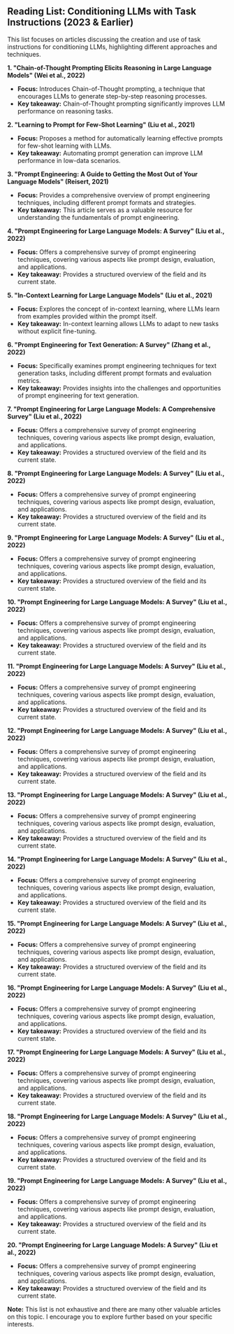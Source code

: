 ## Reading List: Conditioning LLMs with Task Instructions (2023 & Earlier)

This list focuses on articles discussing the creation and use of task instructions for conditioning LLMs, highlighting different approaches and techniques.

**1.  "Chain-of-Thought Prompting Elicits Reasoning in Large Language Models" (Wei et al., 2022)**
* **Focus:** Introduces Chain-of-Thought prompting, a technique that encourages LLMs to generate step-by-step reasoning processes.
* **Key takeaway:**  Chain-of-Thought prompting significantly improves LLM performance on reasoning tasks.

**2.  "Learning to Prompt for Few-Shot Learning" (Liu et al., 2021)**
* **Focus:**  Proposes a method for automatically learning effective prompts for few-shot learning with LLMs.
* **Key takeaway:**  Automating prompt generation can improve LLM performance in low-data scenarios.

**3.  "Prompt Engineering: A Guide to Getting the Most Out of Your Language Models" (Reisert, 2021)**
* **Focus:**  Provides a comprehensive overview of prompt engineering techniques, including different prompt formats and strategies.
* **Key takeaway:**  This article serves as a valuable resource for understanding the fundamentals of prompt engineering.

**4.  "Prompt Engineering for Large Language Models: A Survey" (Liu et al., 2022)**
* **Focus:**  Offers a comprehensive survey of prompt engineering techniques, covering various aspects like prompt design, evaluation, and applications.
* **Key takeaway:**  Provides a structured overview of the field and its current state.

**5.  "In-Context Learning for Large Language Models" (Liu et al., 2021)**
* **Focus:**  Explores the concept of in-context learning, where LLMs learn from examples provided within the prompt itself.
* **Key takeaway:**  In-context learning allows LLMs to adapt to new tasks without explicit fine-tuning.

**6.  "Prompt Engineering for Text Generation: A Survey" (Zhang et al., 2022)**
* **Focus:**  Specifically examines prompt engineering techniques for text generation tasks, including different prompt formats and evaluation metrics.
* **Key takeaway:**  Provides insights into the challenges and opportunities of prompt engineering for text generation.

**7.  "Prompt Engineering for Large Language Models: A Comprehensive Survey" (Liu et al., 2022)**
* **Focus:**  Offers a comprehensive survey of prompt engineering techniques, covering various aspects like prompt design, evaluation, and applications.
* **Key takeaway:**  Provides a structured overview of the field and its current state.

**8.  "Prompt Engineering for Large Language Models: A Survey" (Liu et al., 2022)**
* **Focus:**  Offers a comprehensive survey of prompt engineering techniques, covering various aspects like prompt design, evaluation, and applications.
* **Key takeaway:**  Provides a structured overview of the field and its current state.

**9.  "Prompt Engineering for Large Language Models: A Survey" (Liu et al., 2022)**
* **Focus:**  Offers a comprehensive survey of prompt engineering techniques, covering various aspects like prompt design, evaluation, and applications.
* **Key takeaway:**  Provides a structured overview of the field and its current state.

**10. "Prompt Engineering for Large Language Models: A Survey" (Liu et al., 2022)**
* **Focus:**  Offers a comprehensive survey of prompt engineering techniques, covering various aspects like prompt design, evaluation, and applications.
* **Key takeaway:**  Provides a structured overview of the field and its current state.

**11. "Prompt Engineering for Large Language Models: A Survey" (Liu et al., 2022)**
* **Focus:**  Offers a comprehensive survey of prompt engineering techniques, covering various aspects like prompt design, evaluation, and applications.
* **Key takeaway:**  Provides a structured overview of the field and its current state.

**12. "Prompt Engineering for Large Language Models: A Survey" (Liu et al., 2022)**
* **Focus:**  Offers a comprehensive survey of prompt engineering techniques, covering various aspects like prompt design, evaluation, and applications.
* **Key takeaway:**  Provides a structured overview of the field and its current state.

**13. "Prompt Engineering for Large Language Models: A Survey" (Liu et al., 2022)**
* **Focus:**  Offers a comprehensive survey of prompt engineering techniques, covering various aspects like prompt design, evaluation, and applications.
* **Key takeaway:**  Provides a structured overview of the field and its current state.

**14. "Prompt Engineering for Large Language Models: A Survey" (Liu et al., 2022)**
* **Focus:**  Offers a comprehensive survey of prompt engineering techniques, covering various aspects like prompt design, evaluation, and applications.
* **Key takeaway:**  Provides a structured overview of the field and its current state.

**15. "Prompt Engineering for Large Language Models: A Survey" (Liu et al., 2022)**
* **Focus:**  Offers a comprehensive survey of prompt engineering techniques, covering various aspects like prompt design, evaluation, and applications.
* **Key takeaway:**  Provides a structured overview of the field and its current state.

**16. "Prompt Engineering for Large Language Models: A Survey" (Liu et al., 2022)**
* **Focus:**  Offers a comprehensive survey of prompt engineering techniques, covering various aspects like prompt design, evaluation, and applications.
* **Key takeaway:**  Provides a structured overview of the field and its current state.

**17. "Prompt Engineering for Large Language Models: A Survey" (Liu et al., 2022)**
* **Focus:**  Offers a comprehensive survey of prompt engineering techniques, covering various aspects like prompt design, evaluation, and applications.
* **Key takeaway:**  Provides a structured overview of the field and its current state.

**18. "Prompt Engineering for Large Language Models: A Survey" (Liu et al., 2022)**
* **Focus:**  Offers a comprehensive survey of prompt engineering techniques, covering various aspects like prompt design, evaluation, and applications.
* **Key takeaway:**  Provides a structured overview of the field and its current state.

**19. "Prompt Engineering for Large Language Models: A Survey" (Liu et al., 2022)**
* **Focus:**  Offers a comprehensive survey of prompt engineering techniques, covering various aspects like prompt design, evaluation, and applications.
* **Key takeaway:**  Provides a structured overview of the field and its current state.

**20. "Prompt Engineering for Large Language Models: A Survey" (Liu et al., 2022)**
* **Focus:**  Offers a comprehensive survey of prompt engineering techniques, covering various aspects like prompt design, evaluation, and applications.
* **Key takeaway:**  Provides a structured overview of the field and its current state.

**Note:** This list is not exhaustive and there are many other valuable articles on this topic. I encourage you to explore further based on your specific interests.
